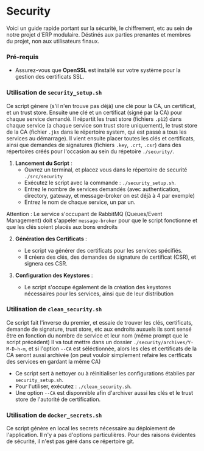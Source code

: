 # Security

Voici un guide rapide portant sur la sécurité, le chiffrement, etc au sein de notre projet d'ERP modulaire.
Déstinés aux parties prenantes et membres du projet, non aux utilisateurs finaux.

### Pré-requis

- Assurez-vous que **OpenSSL** est installé sur votre système pour la gestion des certificats SSL.

### Utilisation de `security_setup.sh`

Ce script génere (s'il n'en trouve pas déjà) une clé pour la CA, un certificat, et un trust store. Ensuite une clé et un certificat (signé par la CA) pour chaque service demandé.
Il répartit les trust store (fichiers `.p12`) dans chaque service (a chaque service son trust store uniquement), le trust store de la CA (fichier `.jks` dans le répertoire system, qui est passé a tous les services au démarrage).
Il vient ensuite placer toutes les clés et certificats, ainsi que demandes de signatures (fichiers `.key`, `.crt`, `.csr`) dans des répertoires créés pour l'occasion au sein du répetoire `./security/`.

1. **Lancement du Script** :
   - Ouvrez un terminal, et placez vous dans le répertoire de securité `./src/security`
   - Exécutez le script avec la commande : `./security_setup.sh`.
   - Entrez le nombre de services demandés (avec authentication, directory, gateway, et message-broker on est déjà à 4 par exemple)
   - Entrez le nom de chaque service, un par un.

Attention : Le service s'occupant de RabbitMQ (Queues/Event Management) doit s'appeler `message-broker` pour que le script fonctionne et que les clés soient placés aux bons endroits

2. **Génération des Certificats** :

   - Le script va générer des certificats pour les services spécifiés.
   - Il créera des clés, des demandes de signature de certificat (CSR), et signera ces CSR.

3. **Configuration des Keystores** :
   - Le script s'occupe également de la création des keystores nécessaires pour les services, ainsi que de leur distribution

### Utilisation de `clean_security.sh`

Ce script fait l'inverse du premier, et essaie de trouver les clés, certificats, demande de signature, trust store, etc aux endroits auxuels ils sont sensé être en fonction du nombre de service et leur nom (même prompt que le script précédent)
Il va tout mettre dans un dossier `./security/archives/Y-M-D-h-m`, et si l'option `--CA` est séléctionnée, alors les cles et certificats de la CA seront aussi archivée (on peut vouloir simplement refaire les certficats des services en gardant la même CA)

- Ce script sert à nettoyer ou à réinitialiser les configurations établies par `security_setup.sh`.
- Pour l'utiliser, exécutez : `./clean_security.sh`.
- Une option `--CA` est disponnible afin d'archiver aussi les clés et le trust store de l'autorité de certification.

### Utilisation de `docker_secrets.sh`

Ce script génère en local les secrets nécessaire au déploiement de l'application.
Il n'y a pas d'options particulières.
Pour des raisons évidentes de sécurité, il n'est pas géré dans ce répertoire git.
